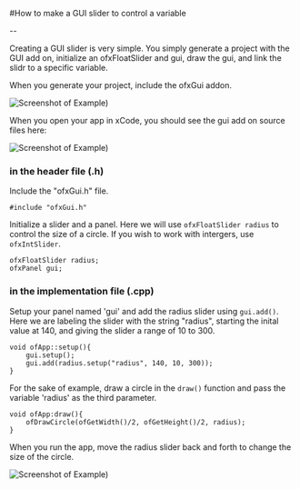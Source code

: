 #How to make a GUI slider to control a variable

--

Creating a GUI slider is very simple. You simply generate a project with the GUI add on, initialize an ofxFloatSlider and gui, draw the gui, and link the slidr to a specific variable.

When you generate your project, include the ofxGui addon.

![Screenshot of Example)](guiScreenshot.png)

When you open your app in xCode, you should see the gui add on source files here:

![Screenshot of Example)](guiClass.png)

### in the header file (.h)

Include the "ofxGui.h" file.

	#include "ofxGui.h"

Initialize a slider and a panel. Here we will use ```ofxFloatSlider radius``` to control the size of a circle. If you wish to work with intergers, use ```ofxIntSlider```.

	ofxFloatSlider radius;
	ofxPanel gui; 


### in the implementation file (.cpp)


Setup your panel named 'gui' and add the radius slider using ```gui.add()```. Here we are labeling the slider with the string "radius", starting the inital value at 140, and giving the slider a range of 10 to 300. 

	void ofApp::setup(){
		gui.setup();
		gui.add(radius.setup("radius", 140, 10, 300));
	}

For the sake of example, draw a circle in the  ```draw()``` function and pass the variable 'radius' as the third parameter. 


	void ofApp:draw(){
		ofDrawCircle(ofGetWidth()/2, ofGetHeight()/2, radius);
	}

When you run the app, move the radius slider back and forth to change the size of the circle. 

![Screenshot of Example)](finalOutput.png)
